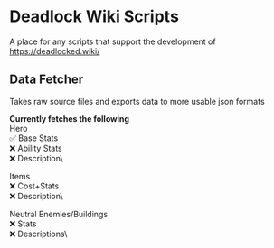 # Deadlock Wiki Scripts
A place for any scripts that support the development of https://deadlocked.wiki/


## Data Fetcher
Takes raw source files and exports data to more usable json formats

**Currently fetches the following**\
Hero\
✅ Base Stats\
❌ Ability Stats\
❌ Description\

Items\
❌ Cost+Stats\
❌ Description\

Neutral Enemies/Buildings\
❌ Stats\
❌ Descriptions\
